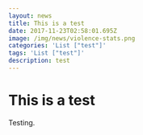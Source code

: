 ```yaml
---
layout: news
title: This is a test
date: 2017-11-23T02:58:01.695Z
image: /img/news/violence-stats.png
categories: 'List ["test"]'
tags: 'List ["test"]'
description: test
---
```

# This is a test

Testing.

